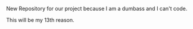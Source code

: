 New Repository for our project because I am a dumbass and I can't code.

This will be my 13th reason.
